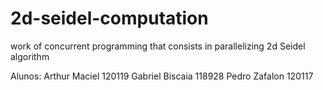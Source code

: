 # 2d-seidel-computation
work of concurrent programming that consists in parallelizing 2d Seidel algorithm

Alunos:
Arthur Maciel   120119
Gabriel Biscaia 118928
Pedro Zafalon   120117